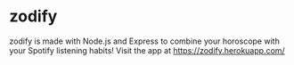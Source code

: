 # zodify

zodify is made with Node.js and Express to combine your horoscope with your Spotify listening habits! Visit the app at https://zodify.herokuapp.com/
